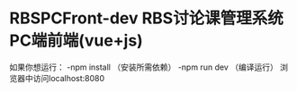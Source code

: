 # RBSPCFront-dev RBS讨论课管理系统PC端前端(vue+js)

如果你想运行：
-npm install  （安装所需依赖）
-npm run dev  （编译运行）
浏览器中访问localhost:8080
